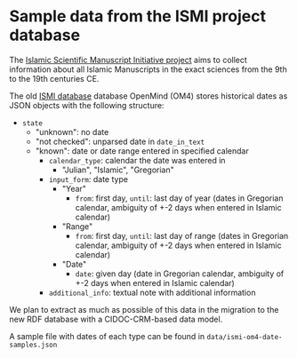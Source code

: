 # Sample data from the ISMI project database

The [Islamic Scientific Manuscript Initiative project](https://ismi.mpwig-berlin.mpg.de) aims to collect information about all Islamic Manuscripts in the exact sciences from the 9th to the 19th centuries CE.

The old [ISMI database](https://gitlab.gwdg.de/MPIWG/Department-II/ismi-project) database OpenMind (OM4) stores historical dates as JSON objects with the following structure:

- `state`
  - "unknown": no date
  - "not checked": unparsed date in `date_in_text`
  - "known": date or date range entered in specified calendar
    - `calendar_type`: calendar the date was entered in
      - "Julian", "Islamic", "Gregorian"
    - `input_form`: date type
      - "Year"
        - `from`: first day, `until`: last day of year (dates in Gregorian calendar, ambiguity of +-2 days when entered in Islamic calendar)
      - "Range"
        - `from`: first day, `until`: last day of range (dates in Gregorian calendar, ambiguity of +-2 days when entered in Islamic calendar)
      - "Date"
         - `date`: given day (date in Gregorian calendar, ambiguity of +-2 days when entered in Islamic calendar)
    - `additional_info`: textual note with additional information

We plan to extract as much as possible of this data in the migration to the new RDF database with a CIDOC-CRM-based data model.

A sample file with dates of each type can be found in `data/ismi-om4-date-samples.json`
